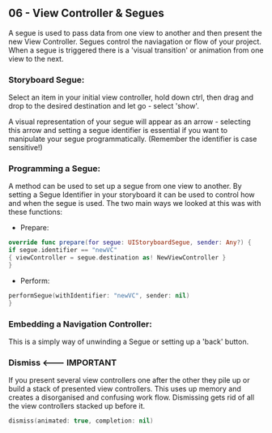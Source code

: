 ## 06 - View Controller & Segues

A segue is used to pass data from one view to another and then present the new View Controller. Segues control the naviagation or flow of your project. When a segue is triggered there is a 'visual transition' or animation from one view to the next. 

### Storyboard Segue:
Select an item in your initial view controller, hold down ctrl, then drag and drop to the desired destination and let go - select 'show'. 

A visual representation of your segue will appear as an arrow - selecting this arrow and setting a segue identifier is essential if you want to manipulate your segue programmatically. (Remember the identifier is case sensitive!)

### Programming a Segue: 
A method can be used to set up a segue from one view to another. By setting a Segue Identifier in your storyboard it can be used  to control how and when the segue is used. The two main ways we looked at this was with these functions: 
+ Prepare:
``` swift
override func prepare(for segue: UIStoryboardSegue, sender: Any?) {
if segue.identifier == "newVC"
{ viewController = segue.destination as! NewViewController }
}
```
+ Perform: 
```swift
performSegue(withIdentifier: "newVC", sender: nil)
}
```

### Embedding a Navigation Controller: 
This is a simply way of unwinding a Segue or setting up a 'back' button. 

### Dismiss <--- IMPORTANT 
If you present several view controllers one after the other they pile up or build a stack of presented view controllers. This uses up memory and creates a disorganised and confusing work flow. Dismissing gets rid of all the view controllers stacked up before it. 

```swift
dismiss(animated: true, completion: nil)
```


